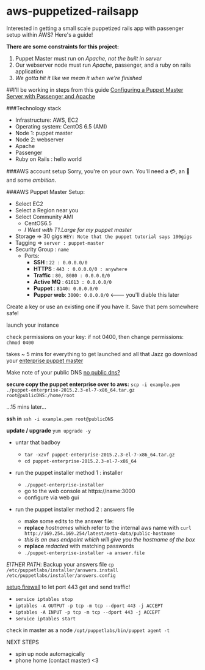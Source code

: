 # aws-puppetized-railsapp
Interested in getting a small scale puppetized rails app with passenger setup within AWS?  Here's a guide!

**There are some constraints for this project:**
 
1. Puppet Master must run on *Apache*, _not the built in server_
2. Our webserver node must run *Apache*, passenger, and a ruby on rails application
3. _We gotta hit it like we mean it when we're finished_

##I'll be working in steps from this guide
[Configuring a Puppet Master Server with Passenger and Apache](https://docs.puppetlabs.com/guides/passenger.html)

###Technology stack
* Infrastructure: AWS, EC2
* Operating system: CentOS 6.5 (AMI)
* Node 1: puppet master
* Node 2: webserver
* Apache
* Passenger
* Ruby on Rails : hello world

###AWS account setup
Sorry, you're on your own.  You'll need a :credit_card:, an :e-mail: and some _ambition_.

###AWS Puppet Master Setup:
* Select EC2
* Select a Region near you
* Select Community AMI
  * CentOS6.5
  * _I Went with T1.Large for my puppet master_
* Storage => 30 gigs `HEY: Note that the puppet tutorial says 100gigs`
* Tagging => `server : puppet-master`
* Security Group : `name`
  * Ports:
    * **SSH**       :  `22 : 0.0.0.0/0`
    * **HTTPS**     :  `443 : 0.0.0.0/0 : anywhere`
    * **Traffic**   :  `80, 8080 : 0.0.0.0/0`
    * **Active MQ** :  `61613 : 0.0.0.0/0  `
    * **Puppet**    :  `8140: 0.0.0.0/0`
    * **Pupper web**:  `3000: 0.0.0.0/0`  <--- you'll diable this later

Create a key or use an existing one if you have it.  Save that pem somewhere safe! 

launch your instance

check permissions on your key: if not 0400, then change permissions: `chmod 0400`

takes ~ 5 mins for everything to get launched and all that Jazz
go download your [enterprise puppet master](https://puppetlabs.com/download-puppet-enterprise-welcome)

Make note of your public DNS
[no public dns?](http://stackoverflow.com/questions/20941704/ec2-instance-has-no-public-dns)

**secure copy the puppet enterprise over to aws:** `scp -i example.pem ./puppet-enterprise-2015.2.3-el-7-x86_64.tar.gz root@publicDNS:/home/root`

...15 mins later...

**ssh in**
`ssh -i example.pem root@publicDNS`

**update / upgrade**
`yum upgrade -y`

* untar that badboy
  * `tar -xzvf puppet-enterprise-2015.2.3-el-7-x86_64.tar.gz`
  * `cd puppet-enterprise-2015.2.3-el-7-x86_64`

* run the puppet installer method 1 : installer
  * `./puppet-enterprise-installer`
  * go to the web console at https://name:3000
  * configure via web gui

* run the puppet installer method 2 : answers file
  * make some edits to the answer file: 
  * **replace** _hostnames_ which refer to the internal aws name with `curl http://169.254.169.254/latest/meta-data/public-hostname`
  * _this is an aws endpoint which will give you the hostname of the box_
  * **replace** _redacted_ with matching passwords
  * `./puppet-enterprise-installer -a answer.file`

_EITHER PATH_: Backup your answers file `cp /etc/puppetlabs/installer/answers.install /etc/puppetlabs/installer/answers.config`

[setup firewall](https://access.redhat.com/documentation/en-US/Red_Hat_Enterprise_Linux/3/html/Security_Guide/s1-firewall-ipt-basic.html) to let port 443 get and send traffic!

* `service iptables stop`
* `iptables -A OUTPUT -p tcp -m tcp --dport 443 -j ACCEPT`
* `iptables -A INPUT -p tcp -m tcp --dport 443 -j ACCEPT`
* `service iptables start`

check in master as a node
`/opt/puppetlabs/bin/puppet agent -t`

NEXT STEPS
* spin up node automagically
* phone home (contact master) <3
